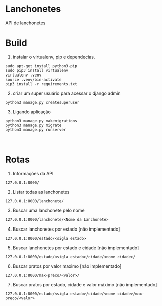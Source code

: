 # Lanchonetes
API de lanchonetes

# Build
1. instalar o virtualenv, pip e dependecias. 
```
sudo apt-get install python3-pip
sudo pip3 install virtualenv 
virtualenv .venv
source .venv/bin-activate
pip3 install -r requirements.txt
```
2. criar um super usuário para acessar o django admin
```
python3 manage.py createsuperuser
```
3. Ligando aplicação
```
python3 manage.py makemigrations
python3 manage.py migrate
python3 manage.py runserver
```
<br>

# Rotas
1. Informações da API
```
127.0.0.1:8000/
```
2. Listar todas as lanchonetes
```
127.0.0.1:8000/lanchonete/
```
3. Buscar uma lanchonete pelo nome
```
127.0.0.1:8000/lanchonete/<Nome da Lanchonete>
```
4. Buscar lanchonetes por estado [não implementado]
```
127.0.0.1:8000/estado/<sigla estado>
```
5. Buscar lanchonetes por estado e cidade  [não implementado]
```
127.0.0.1:8000/estado/<sigla estado>/cidade/<nome cidade>/
```
6. Buscar pratos por valor maximo [não implementado]
```
127.0.0.1:8000/max-preco/<valor>/
```
7. Buscar pratos por estado, cidade e valor máximo [não implementado]
```
127.0.0.1:8000/estado/<sigla estado>/cidade/<nome cidade>/max-preco/<valor>
```
